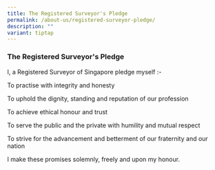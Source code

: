 ```yaml
---
title: The Registered Surveyor's Pledge
permalink: /about-us/registered-surveyor-pledge/
description: ""
variant: tiptap
---
```

### The Registered Surveyor's Pledge

I, a Registered Surveyor of Singapore pledge myself :-

To practise with integrity and honesty

To uphold the dignity, standing and reputation of our profession

To achieve ethical honour and trust

To serve the public and the private with humility and mutual respect

To strive for the advancement and betterment of our fraternity and our nation

I make these promises solemnly, freely and upon my honour.